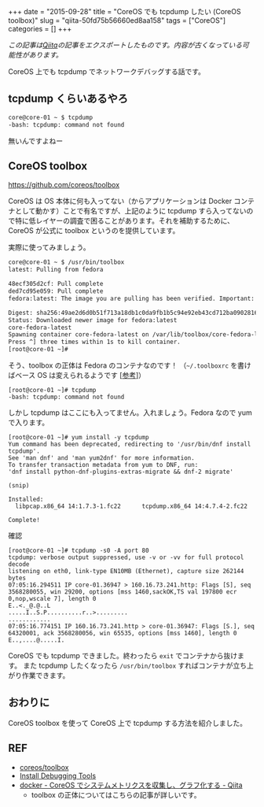 +++ 
date = "2015-09-28"
title = "CoreOS でも tcpdump したい (CoreOS toolbox)"
slug = "qiita-50fd75b56660ed8aa158" 
tags = ["CoreOS"]
categories = []
+++

*この記事は[Qiita](https://qiita.com/dtan4/items/50fd75b56660ed8aa158)の記事をエクスポートしたものです。内容が古くなっている可能性があります。*

CoreOS 上でも tcpdump でネットワークデバッグする話です。

## tcpdump くらいあるやろ

```bash
core@core-01 ~ $ tcpdump
-bash: tcpdump: command not found
```

無いんですよねー

## CoreOS toolbox

https://github.com/coreos/toolbox

CoreOS は OS 本体に何も入ってない（からアプリケーションは Docker コンテナとして動かす）ことで有名ですが、上記のように tcpdump すら入ってないので特に低レイヤーの調査で困ることがあります。それを補助するために、CoreOS が公式に toolbox というのを提供しています。

実際に使ってみましょう。

```bash
core@core-01 ~ $ /usr/bin/toolbox
latest: Pulling from fedora

48ecf305d2cf: Pull complete
ded7cd95e059: Pull complete
fedora:latest: The image you are pulling has been verified. Important: image verification is a tech preview feature and should not be relied on to provide security.

Digest: sha256:49ae2d6d0b51f713a18db1c0da9fb1b5c94e92eb43cd712ba09028161ea22880
Status: Downloaded newer image for fedora:latest
core-fedora-latest
Spawning container core-fedora-latest on /var/lib/toolbox/core-fedora-latest.
Press ^] three times within 1s to kill container.
[root@core-01 ~]#
```

そう、toolbox の正体は Fedora のコンテナなのです！
（`~/.toolboxrc` を書けばベース OS は変えられるようです [[参考](https://github.com/coreos/toolbox#use-a-custom-image)]）

```
[root@core-01 ~]# tcpdump
-bash: tcpdump: command not found
```

しかし tcpdump はここにも入ってません。入れましょう。Fedora なので yum で入ります。

```
[root@core-01 ~]# yum install -y tcpdump
Yum command has been deprecated, redirecting to '/usr/bin/dnf install tcpdump'.
See 'man dnf' and 'man yum2dnf' for more information.
To transfer transaction metadata from yum to DNF, run:
'dnf install python-dnf-plugins-extras-migrate && dnf-2 migrate'

(snip)

Installed:
  libpcap.x86_64 14:1.7.3-1.fc22      tcpdump.x86_64 14:4.7.4-2.fc22

Complete!
```

確認

```
[root@core-01 ~]# tcpdump -s0 -A port 80
tcpdump: verbose output suppressed, use -v or -vv for full protocol decode
listening on eth0, link-type EN10MB (Ethernet), capture size 262144 bytes
07:05:16.294511 IP core-01.36947 > 160.16.73.241.http: Flags [S], seq 3568280055, win 29200, options [mss 1460,sackOK,TS val 197800 ecr 0,nop,wscale 7], length 0
E..<._@.@..L
.....I..S.P..........r..>.........
............
07:05:16.774151 IP 160.16.73.241.http > core-01.36947: Flags [S.], seq 64320001, ack 3568280056, win 65535, options [mss 1460], length 0
E..,....@.....I.
```

CoreOS でも tcpdump できました。終わったら `exit` でコンテナから抜けます。
また tcpdump したくなったら `/usr/bin/toolbox` すればコンテナが立ち上がり作業できます。

## おわりに

CoreOS toolbox を使って CoreOS 上で tcpdump する方法を紹介しました。

## REF
- [coreos/toolbox](https://github.com/coreos/toolbox#use-a-custom-image)
- [Install Debugging Tools](https://coreos.com/os/docs/latest/install-debugging-tools.html)
- [docker - CoreOS でシステムメトリクスを収集し、グラフ化する - Qiita](http://qiita.com/mopemope/items/34c07ae37592ae6407cf#3-1)
  - toolbox の正体についてはこちらの記事が詳しいです。
